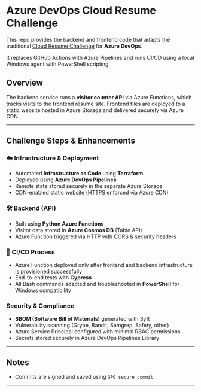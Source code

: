 # Azure DevOps Cloud Resume Challenge

This repo provides the backend and frontend code that adapts the traditional  [Cloud Resume Challenge](https://cloudresumechallenge.dev/) for **Azure DevOps**. 

It replaces GitHub Actions with Azure Pipelines and runs CI/CD using a local Windows agent with PowerShell scripting.

## Overview

The backend service runs a **visitor counter API** via Azure Functions, which tracks visits to the frontend résumé site. Frontend files are deployed to a static website hosted in Azure Storage and delivered securely via Azure CDN. 

***

##  Challenge Steps & Enhancements

### ☁️ Infrastructure & Deployment

-  Automated **Infrastructure as Code** using **Terraform**
-  Deployed using **Azure DevOps Pipelines**
-  Remote state stored securely in the separate Azure Storage
-  CDN-enabled static website (HTTPS enforced via Azure CDN)

### 🛠 Backend (API)

-  Built using **Python Azure Functions**
-  Visitor data stored in **Azure Cosmos DB** (Table API)
-  Azure Function triggered via HTTP with CORS & security headers

### 🔄 CI/CD Process

-  Azure Function deployed only after frontend and backend infrastructure is provisioned successfully
-  End-to-end tests with **Cypress** 
-  All Bash commands adapted and troubleshooted in **PowerShell** for Windows compatibility

###  Security & Compliance

-  **SBOM (Software Bill of Materials)** generated with Syft
-  Vulnerability scanning (Grype, Bandit, Semgrep, Safety, other)
-  Azure Service Principal configured with minimal RBAC permissions
-  Secrets stored securely in Azure DevOps Pipelines Library

***

##  Notes

- Commits are signed and saved using `GPG secure commit`.

***
